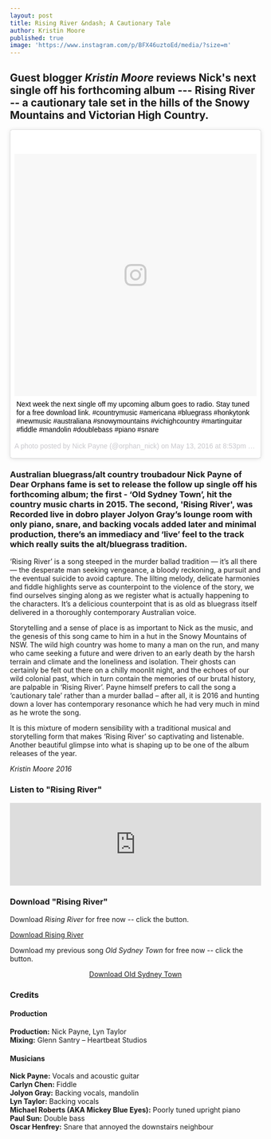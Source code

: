 ```yaml
---
layout: post
title: Rising River &ndash; A Cautionary Tale
author: Kristin Moore
published: true
image: 'https://www.instagram.com/p/BFX46uztoEd/media/?size=m'
---
```


## Guest blogger *Kristin Moore* reviews Nick's next single off his forthcoming album --- Rising River -- a cautionary tale set in the hills of the Snowy Mountains and Victorian High Country.

<div style="margin-bottom: 1.25em;">
  <blockquote class="instagram-media" data-instgrm-captioned data-instgrm-version="7" style=" background:#FFF; border:0; border-radius:3px; box-shadow:0 0 1px 0 rgba(0,0,0,0.5),0 1px 10px 0 rgba(0,0,0,0.15); margin: 1px; max-width:658px; padding:0; width:99.375%; width:-webkit-calc(100% - 2px); width:calc(100% - 2px);"><div style="padding:8px;"> <div style=" background:#F8F8F8; line-height:0; margin-top:40px; padding:50.0% 0; text-align:center; width:100%;"> <div style=" background:url(data:image/png;base64,iVBORw0KGgoAAAANSUhEUgAAACwAAAAsCAMAAAApWqozAAAABGdBTUEAALGPC/xhBQAAAAFzUkdCAK7OHOkAAAAMUExURczMzPf399fX1+bm5mzY9AMAAADiSURBVDjLvZXbEsMgCES5/P8/t9FuRVCRmU73JWlzosgSIIZURCjo/ad+EQJJB4Hv8BFt+IDpQoCx1wjOSBFhh2XssxEIYn3ulI/6MNReE07UIWJEv8UEOWDS88LY97kqyTliJKKtuYBbruAyVh5wOHiXmpi5we58Ek028czwyuQdLKPG1Bkb4NnM+VeAnfHqn1k4+GPT6uGQcvu2h2OVuIf/gWUFyy8OWEpdyZSa3aVCqpVoVvzZZ2VTnn2wU8qzVjDDetO90GSy9mVLqtgYSy231MxrY6I2gGqjrTY0L8fxCxfCBbhWrsYYAAAAAElFTkSuQmCC); display:block; height:44px; margin:0 auto -44px; position:relative; top:-22px; width:44px;"></div></div> <p style=" margin:8px 0 0 0; padding:0 4px;"> <a href="https://www.instagram.com/p/BFX46uztoEd/" style=" color:#000; font-family:Arial,sans-serif; font-size:14px; font-style:normal; font-weight:normal; line-height:17px; text-decoration:none; word-wrap:break-word;" target="_blank">Next week the next single off my upcoming album goes to radio. Stay tuned for a free download link. #countrymusic #americana #bluegrass #honkytonk #newmusic #australiana #snowymountains #vichighcountry #martinguitar #fiddle #mandolin #doublebass #piano #snare</a></p> <p style=" color:#c9c8cd; font-family:Arial,sans-serif; font-size:14px; line-height:17px; margin-bottom:0; margin-top:8px; overflow:hidden; padding:8px 0 7px; text-align:center; text-overflow:ellipsis; white-space:nowrap;">A photo posted by Nick Payne (@orphan_nick) on <time style=" font-family:Arial,sans-serif; font-size:14px; line-height:17px;" datetime="2016-05-14T03:53:06+00:00">May 13, 2016 at 8:53pm PDT</time></p></div></blockquote>
<script async defer src="//platform.instagram.com/en_US/embeds.js"></script>
</div>

### Australian bluegrass/alt country troubadour Nick Payne of Dear Orphans fame is set to release the follow up single off his forthcoming album; the first - ‘Old Sydney Town’, hit the country music charts in 2015. The second, 'Rising River', was Recorded live in dobro player Jolyon Gray’s lounge room with only piano, snare, and backing vocals added later and minimal production, there’s an immediacy and ‘live’ feel  to the track which really suits the alt/bluegrass tradition.

‘Rising River’ is a song steeped in the murder ballad tradition — it’s all there — the desperate man seeking vengeance, a bloody reckoning, a pursuit and the eventual suicide to avoid capture. The lilting melody, delicate harmonies and fiddle highlights serve as counterpoint to the violence of the story, we find ourselves singing along as we register what is actually happening to the characters. It’s a delicious counterpoint that is as old as bluegrass itself delivered in a thoroughly contemporary Australian voice.

Storytelling and a sense of place is as important to Nick as the music, and the genesis of this song came to him in a hut in the Snowy Mountains of NSW. The wild high country was home to many a man on the run, and many who came seeking a future and were driven to an early death by the harsh terrain and climate and the loneliness and isolation. Their ghosts can certainly be felt out there on a chilly moonlit night, and the echoes of our wild colonial past, which in turn contain the memories of our brutal history, are palpable in ‘Rising River’. Payne himself prefers to call the song a ‘cautionary tale’ rather than a murder ballad – after all, it is 2016 and hunting down a lover has contemporary resonance which he had very much in mind as he wrote the song.

It is this mixture of modern sensibility with a traditional musical and storytelling form that makes ‘Rising River’ so captivating and listenable. Another beautiful glimpse into what is shaping up to be one of the album releases of the year.

<p class="text-right"><em>Kristin Moore 2016</em></p>

### Listen to "Rising River"

<iframe width="100%" height="166" scrolling="no" frameborder="no" src="https://w.soundcloud.com/player/?url=https%3A//api.soundcloud.com/tracks/252131267&amp;color=ff5500&amp;auto_play=false&amp;hide_related=false&amp;show_comments=true&amp;show_user=true&amp;show_reposts=false"></iframe>

### Download "Rising River"

Download *Rising River* for free now -- click the button.

<p class="text-center"><a class="button radius" title="Download Rising River" href="https://api.soundcloud.com/tracks/252131267/download?client_id=2e67448a38d9ec5882f25bc34f16bd26" onclick="trackEvent('download', 'click', '/soundcloud/rising-river')">Download Rising River</a></p>

Download my previous song *Old Sydney Town* for free now -- click the button.

<p style="text-align: center;"><a class="button radius" title="Download Old Sydney Town" href="https://api.soundcloud.com/tracks/175605572/download?client_id=2e67448a38d9ec5882f25bc34f16bd26" onclick="trackEvent('download', 'click', '/soundcloud/old-sydney-town')">Download Old Sydney Town</a></p>

### Credits

#### Production

**Production:** Nick Payne, Lyn Taylor  
**Mixing:** Glenn Santry – Heartbeat Studios

#### Musicians

**Nick Payne:** Vocals and acoustic guitar  
**Carlyn Chen:** Fiddle  
**Jolyon Gray:** Backing vocals, mandolin  
**Lyn Taylor:** Backing vocals  
**Michael Roberts (AKA Mickey Blue Eyes):** Poorly tuned upright piano  
**Paul Sun:** Double bass  
**Oscar Henfrey:** Snare that annoyed the downstairs neighbour
